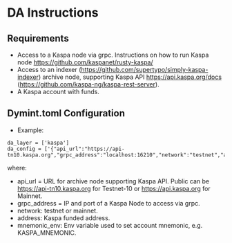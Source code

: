 # DA Instructions

## Requirements

- Access to a Kaspa node via grpc. Instructions on how to run Kaspa node <https://github.com/kaspanet/rusty-kaspa/>
- Access to an indexer (<https://github.com/supertypo/simply-kaspa-indexer>) archive node, supporting Kaspa API <https://api.kaspa.org/docs> (<https://github.com/kaspa-ng/kaspa-rest-server>).
- A Kaspa account with funds.

## Dymint.toml Configuration

- Example:

```shell
da_layer = ['kaspa']
da_config = ['{"api_url":"https://api-tn10.kaspa.org","grpc_address":"localhost:16210","network":"testnet","address":"kaspatest:qzwyrgapjnhtjqkxdrmp7fpm3yddw296v2ajv9nmgmw5k3z0r38guevxyk7j0","mnemonic_env":"KASPA_MNEMONIC"}']
```

where:

- api_url = URL for archive node supporting Kaspa API. Public can be <https://api-tn10.kaspa.org> for Testnet-10 or <https://api.kaspa.org> for Mainnet.
- grpc_address = IP and port of a Kaspa Node to access via grpc.
- network: testnet or mainnet.
- address: Kaspa funded address.
- mnemonic_env: Env variable used to set account mnemonic, e.g. KASPA_MNEMONIC.
